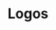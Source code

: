 ---
iconSrc: "/images/icons/purple-navplain.png"
title: "Logos"
subtext: "Download Logo Pack"
downloadUrl: "http://bit.ly/logopack-05-2018"
---